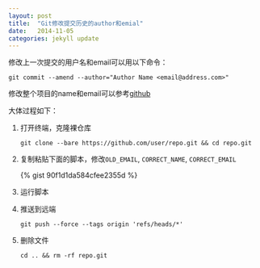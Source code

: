 ```yaml
---
layout: post
title:  "Git修改提交历史的author和emial"
date:   2014-11-05
categories: jekyll update
---
```


修改上一次提交的用户名和email可以用以下命令：

	git commit --amend --author="Author Name <email@address.com>"

修改整个项目的name和email可以参考[github](https://help.github.com/articles/changing-author-info/)

大体过程如下：

1. 打开终端，克隆裸仓库

	```
	git clone --bare https://github.com/user/repo.git && cd repo.git
	```

2. 复制粘贴下面的脚本，修改`OLD_EMAIL`, `CORRECT_NAME`, `CORRECT_EMAIL`

	{% gist 90f1d1da584cfee2355d %}

3. 运行脚本

4. 推送到远端

	```
	git push --force --tags origin 'refs/heads/*'
	```

5. 删除文件

	```
	cd .. && rm -rf repo.git
	```